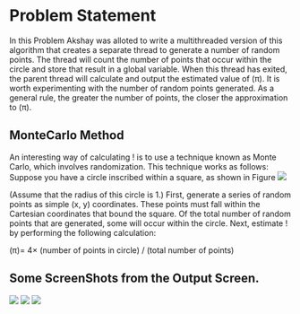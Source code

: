 # Problem Statement

In this Problem Akshay was alloted to write a multithreaded version of this algorithm that creates a separate thread to generate a number of random points. The thread will count the number of points that occur within the circle and store that result in a global variable. When this thread has exited, the parent thread will calculate and output the estimated value of (π). It is worth experimenting with the number of random points generated. As a general rule, the greater the number of points, the closer the approximation to (π).

## MonteCarlo Method

An interesting way of calculating ! is to use a technique known as Monte
Carlo, which involves randomization. This technique works as follows:
Suppose you have a circle inscribed within a square, as shown in Figure
![](https://github.com/Akshay2224/OSPROJECT/blob/master/pie%20value.png)

(Assume that the radius of this circle is 1.) First, generate a series of
random points as simple (x, y) coordinates. These points must fall within
the Cartesian coordinates that bound the square. Of the total number of
random points that are generated, some will occur within the circle.
Next, estimate ! by performing the following calculation:

(π)= 4× (number of points in circle) / (total number of points)

## Some ScreenShots from the Output Screen.

![](https://github.com/Akshay2224/OSPROJECT/blob/master/Screenshot%20(157).png)
![](https://github.com/Akshay2224/OSPROJECT/blob/master/Screenshot%20(158).png)
![](https://github.com/Akshay2224/OSPROJECT/blob/master/Screenshot%20(158).png)
